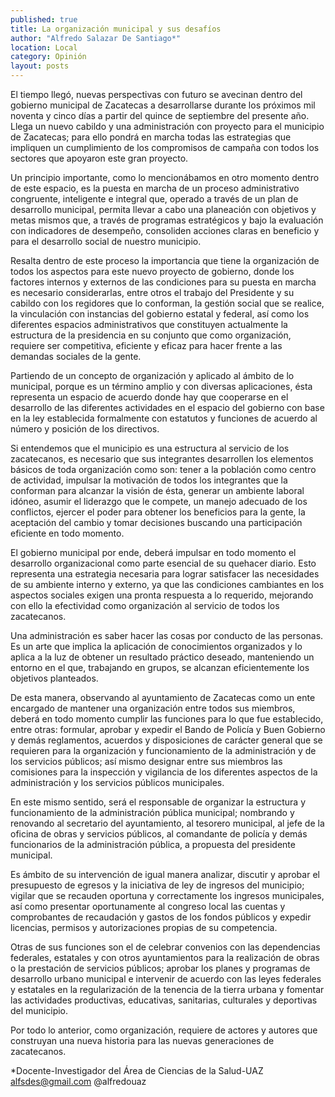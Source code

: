```yaml
---
published: true
title: La organización municipal y sus desafíos
author: "Alfredo Salazar De Santiago*"
location: Local
category: Opinión
layout: posts
---
```


El tiempo llegó, nuevas perspectivas con futuro se avecinan dentro del gobierno municipal de Zacatecas a desarrollarse durante los próximos mil noventa y cinco días a partir del quince de septiembre del presente año. Llega un nuevo cabildo y una administración con proyecto para el municipio de Zacatecas; para ello pondrá en marcha todas las estrategias que impliquen un cumplimiento de los compromisos de campaña con todos los sectores que apoyaron este gran proyecto.

Un principio importante, como lo mencionábamos en otro momento dentro de este espacio, es la puesta en marcha de un proceso administrativo congruente, inteligente  e integral que, operado a través de un plan de desarrollo municipal, permita llevar a cabo una planeación con objetivos y metas mismos que, a través de programas estratégicos y bajo la evaluación con indicadores de desempeño, consoliden acciones claras en beneficio y para el desarrollo social de nuestro municipio.

Resalta dentro de este proceso la importancia que tiene la organización de todos los aspectos para este nuevo proyecto de gobierno, donde los factores internos y externos de las condiciones para su puesta en marcha es necesario considerarlas, entre otros el trabajo del Presidente y su cabildo con los regidores que lo conforman, la gestión social que se realice, la vinculación con instancias del gobierno estatal y federal, así como los diferentes espacios administrativos que constituyen actualmente la estructura de la presidencia en su conjunto que como organización, requiere ser competitiva, eficiente y eficaz para hacer frente a las demandas sociales de la gente.

Partiendo de un concepto de organización y aplicado al ámbito de lo municipal, porque es un término amplio y con diversas aplicaciones, ésta representa un espacio de acuerdo donde hay que cooperarse en el desarrollo de las diferentes actividades en el espacio del gobierno con base en la ley establecida formalmente con estatutos y funciones de acuerdo al número y posición de los directivos. 

 Si entendemos que el municipio es una estructura al servicio de los zacatecanos, es necesario que sus integrantes desarrollen los elementos básicos de toda organización como son: tener a la población como centro de actividad, impulsar la motivación de todos los integrantes que la conforman para alcanzar la visión de ésta, generar un ambiente laboral idóneo, asumir el liderazgo que le compete, un manejo adecuado de los conflictos, ejercer el poder para obtener los beneficios para la gente, la aceptación del cambio y tomar decisiones buscando una participación eficiente en todo momento.  
 
El gobierno municipal por ende, deberá impulsar en todo momento el desarrollo organizacional como parte esencial de su quehacer diario. Esto representa una estrategia necesaria para lograr satisfacer las necesidades de su ambiente interno y externo, ya que las condiciones cambiantes en los aspectos sociales exigen una pronta respuesta a lo requerido, mejorando con ello la efectividad como organización al servicio de todos los zacatecanos. 

Una administración es saber hacer las cosas por conducto de las personas. Es un arte que implica la aplicación de conocimientos organizados y lo aplica a la luz de obtener un resultado práctico deseado, manteniendo un entorno en el que, trabajando en grupos, se alcanzan eficientemente los objetivos planteados. 

De esta manera, observando al ayuntamiento de Zacatecas como  un ente encargado de mantener una organización entre todos sus miembros, deberá en todo momento cumplir las funciones para lo que fue establecido, entre otras: formular, aprobar y expedir el Bando de Policía y Buen Gobierno y demás reglamentos, acuerdos y disposiciones de carácter general que se requieren para la organización y funcionamiento de la administración y de los servicios públicos; así mismo designar entre sus miembros las comisiones para la inspección y vigilancia de los diferentes aspectos de la administración y los servicios públicos municipales.

En este mismo sentido, será el responsable de organizar la estructura y funcionamiento de la administración pública municipal; nombrando y renovando al secretario del ayuntamiento, al tesorero municipal, al jefe de la oficina de obras y servicios públicos, al comandante de policía y demás funcionarios de la administración pública, a propuesta del presidente municipal.

Es ámbito de su intervención de igual manera analizar, discutir y aprobar el presupuesto de egresos y la iniciativa de ley de ingresos del municipio; vigilar que se recauden oportuna y correctamente los ingresos municipales, así como presentar oportunamente al congreso local las cuentas y comprobantes de recaudación y gastos de los fondos públicos y expedir licencias, permisos y autorizaciones propias de su competencia.

Otras de sus funciones son el de celebrar convenios con las dependencias federales, estatales y con otros ayuntamientos para la realización de obras o la prestación de servicios públicos; aprobar los planes y programas de desarrollo urbano municipal e intervenir de acuerdo con las leyes federales y estatales en la regularización de la tenencia de la tierra urbana y fomentar las actividades productivas, educativas, sanitarias, culturales y deportivas del municipio.

Por todo lo anterior, como organización, requiere de actores y autores que construyan una nueva historia para las nuevas generaciones de zacatecanos. 

*Docente-Investigador del Área de Ciencias de la Salud-UAZ
alfsdes@gmail.com
@alfredouaz
